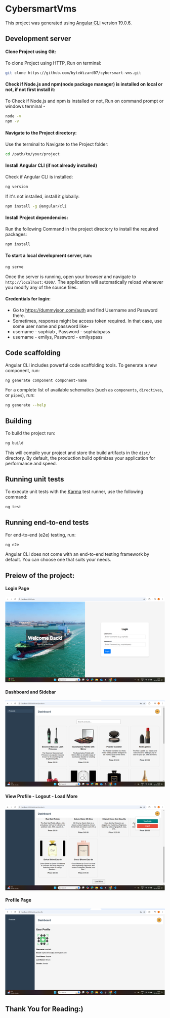 # CybersmartVms

This project was generated using [Angular CLI](https://github.com/angular/angular-cli) version 19.0.6.

## Development server

#### Clone Project using Git:

To clone Project using HTTP, Run on terminal:

```bash
git clone https://github.com/byteWizard07/cybersmart-vms.git
```

#### Check if Node.js and npm(node package manager) is installed on local or not, if not first install it:

To Check if Node.js and npm is installed or not, Run on command prompt or windows terminal - 

```bash
node -v
npm -v
```

#### Navigate to the Project directory:

Use the terminal to Navigate to the Project folder:

```bash
cd /path/to/your/project
```

#### Install Angular CLI (if not already installed)

Check if Angular CLI is installed:

```bash
ng version
```

If it's not installed, install it globally:

```bash
npm install -g @angular/cli
```

#### Install Project dependencies:

Run the following Command in the project directory to install the required packages:

```bash
npm install
```


#### To start a local development server, run:

```bash
ng serve
```

Once the server is running, open your browser and navigate to `http://localhost:4200/`. The application will automatically reload whenever you modify any of the source files.

#### Credentials for login:

- Go to https://dummyjson.com/auth and find Username and Password there.
- Sometimes, response might be access token required. In that case, use some user name and password like-
- username - sophiab , Password - sophiabpass
- username - emilys, Password - emilyspass

## Code scaffolding

Angular CLI includes powerful code scaffolding tools. To generate a new component, run:

```bash
ng generate component component-name
```

For a complete list of available schematics (such as `components`, `directives`, or `pipes`), run:

```bash
ng generate --help
```

## Building

To build the project run:

```bash
ng build
```

This will compile your project and store the build artifacts in the `dist/` directory. By default, the production build optimizes your application for performance and speed.

## Running unit tests

To execute unit tests with the [Karma](https://karma-runner.github.io) test runner, use the following command:

```bash
ng test
```

## Running end-to-end tests

For end-to-end (e2e) testing, run:

```bash
ng e2e
```

Angular CLI does not come with an end-to-end testing framework by default. You can choose one that suits your needs.

## Preiew of the project:

#### Login Page

![login Page](public/screenshots/login.png)

#### Dashboard and Sidebar

![Dashboard](public/screenshots/dashboard.png)

#### View Profile - Logout - Load More

![Load More and Logout](public/screenshots/Load_more_Logout.png)

#### Profile Page

![Profile Page](public/screenshots/profile.png)


## Thank You for Reading:)

